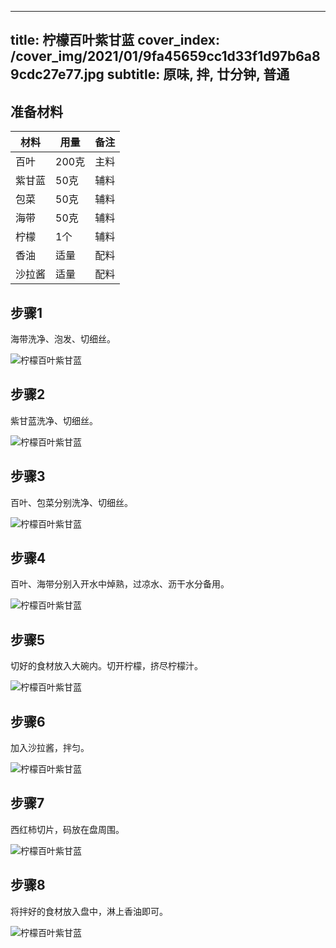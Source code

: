 
---
title: 柠檬百叶紫甘蓝
cover_index: /cover_img/2021/01/9fa45659cc1d33f1d97b6a89cdc27e77.jpg
subtitle: 原味, 拌, 廿分钟, 普通
---

## 准备材料

| 材料     | 用量 | 备注|
| ------- | ----- | --- |
| 百叶 | 200克| 主料 |
| 紫甘蓝 | 50克| 辅料 |
| 包菜 | 50克| 辅料 |
| 海带 | 50克| 辅料 |
| 柠檬 | 1个| 辅料 |
| 香油 | 适量| 配料 |
| 沙拉酱 | 适量| 配料 |

## 步骤1

海带洗净、泡发、切细丝。

![柠檬百叶紫甘蓝](https://i8.meishichina.com/attachment/recipe/201010/201010111215378.jpg?x-oss-process=style/p320) 

## 步骤2

紫甘蓝洗净、切细丝。

![柠檬百叶紫甘蓝](https://i8.meishichina.com/attachment/recipe/201010/201010111216012.jpg?x-oss-process=style/p320) 

## 步骤3

百叶、包菜分别洗净、切细丝。

![柠檬百叶紫甘蓝](https://i8.meishichina.com/attachment/recipe/201010/201010111216247.jpg?x-oss-process=style/p320) 

## 步骤4

百叶、海带分别入开水中焯熟，过凉水、沥干水分备用。

![柠檬百叶紫甘蓝](https://i8.meishichina.com/attachment/recipe/201010/201010111216479.jpg?x-oss-process=style/p320) 

## 步骤5

切好的食材放入大碗内。切开柠檬，挤尽柠檬汁。

![柠檬百叶紫甘蓝](https://i8.meishichina.com/attachment/recipe/201010/201010111217150.jpg?x-oss-process=style/p320) 

## 步骤6

加入沙拉酱，拌匀。

![柠檬百叶紫甘蓝](https://i8.meishichina.com/attachment/recipe/201010/201010111217349.jpg?x-oss-process=style/p320) 

## 步骤7

西红柿切片，码放在盘周围。

![柠檬百叶紫甘蓝](https://i8.meishichina.com/attachment/recipe/201010/201010111217572.jpg?x-oss-process=style/p320) 

## 步骤8

将拌好的食材放入盘中，淋上香油即可。

![柠檬百叶紫甘蓝](https://i8.meishichina.com/attachment/recipe/201010/201010111218218.jpg?x-oss-process=style/p320) 

